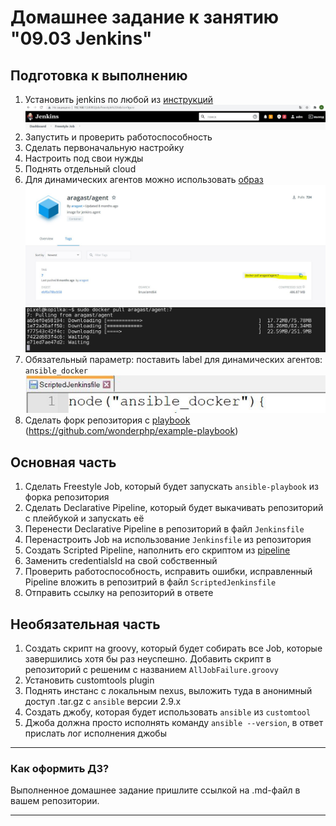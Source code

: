 # Домашнее задание к занятию "09.03 Jenkins"

## Подготовка к выполнению

1. Установить jenkins по любой из [инструкций](https://www.jenkins.io/download/)
![jenkins](jenkins.jpg "apt install  + like daemon")
2. Запустить и проверить работоспособность
3. Сделать первоначальную настройку
4. Настроить под свои нужды
5. Поднять отдельный cloud
6. Для динамических агентов можно использовать [образ](https://hub.docker.com/repository/docker/aragast/agent)
![взял](aragast.jpg "взял")
![ждем](docker-pull.jpg "берется, ждем")
7. Обязательный параметр: поставить label для динамических агентов: `ansible_docker`
![ok](label.jpg "ok")
8.  Сделать форк репозитория с [playbook](https://github.com/aragastmatb/example-playbook)
(https://github.com/wonderphp/example-playbook)
## Основная часть

1. Сделать Freestyle Job, который будет запускать `ansible-playbook` из форка репозитория
2. Сделать Declarative Pipeline, который будет выкачивать репозиторий с плейбукой и запускать её
3. Перенести Declarative Pipeline в репозиторий в файл `Jenkinsfile`
4. Перенастроить Job на использование `Jenkinsfile` из репозитория
5. Создать Scripted Pipeline, наполнить его скриптом из [pipeline](./pipeline)
6. Заменить credentialsId на свой собственный
7. Проверить работоспособность, исправить ошибки, исправленный Pipeline вложить в репозитрий в файл `ScriptedJenkinsfile`
8. Отправить ссылку на репозиторий в ответе

## Необязательная часть

1. Создать скрипт на groovy, который будет собирать все Job, которые завершились хотя бы раз неуспешно. Добавить скрипт в репозиторий с решеним с названием `AllJobFailure.groovy`
2. Установить customtools plugin
3. Поднять инстанс с локальным nexus, выложить туда в анонимный доступ  .tar.gz с `ansible`  версии 2.9.x
4. Создать джобу, которая будет использовать `ansible` из `customtool`
5. Джоба должна просто исполнять команду `ansible --version`, в ответ прислать лог исполнения джобы 

---

### Как оформить ДЗ?

Выполненное домашнее задание пришлите ссылкой на .md-файл в вашем репозитории.

---
